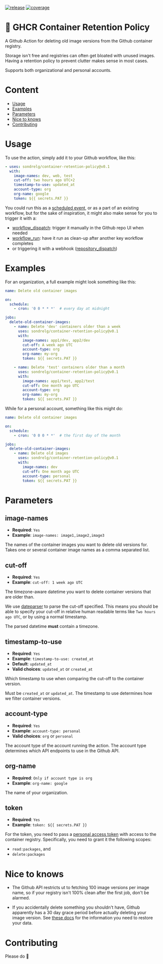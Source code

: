 [![release](https://img.shields.io/github/release/sondrelg/container-retention-policy.svg)](https://github.com/sondrelg/container-retention-policy/releases/latest)
[![coverage](https://codecov.io/gh/snok/drf-openapi-tester/branch/master/graph/badge.svg)](https://codecov.io/gh/sondrelg/container-retention-policy)

# 📘 GHCR Container Retention Policy

A Github Action for deleting old image versions from the Github container registry.

Storage isn't free and registries can often get bloated with unused images. Having a retention policy to prevent clutter
makes sense in most cases.

Supports both organizational and personal accounts.

# Content

- [Usage](#usage)
- [Examples](#examples)
- [Parameters](#parameters)
- [Nice to knows](#nice-to-knows)
- [Contributing](#contributing)

# Usage

To use the action, simply add it to your Github workflow, like this:

```yaml
- uses: sondrelg/container-retention-policy@v0.1
  with:
    image-names: dev, web, test
    cut-off: two hours ago UTC+2
    timestamp-to-use: updated_at
    account-type: org
    org-name: google
    token: ${{ secrets.PAT }}
```

You could run this as
a [scheduled event](https://docs.github.com/en/actions/reference/events-that-trigger-workflows#schedule), or as a part
of an existing workflow, but for the sake of inspiration, it might also make sense for you to trigger it with a:

- [workflow_dispatch](https://docs.github.com/en/actions/reference/events-that-trigger-workflows#workflow_dispatch): trigger it manually in the Github repo UI when needed
- [workflow_run](https://docs.github.com/en/actions/reference/events-that-trigger-workflows#workflow_run): have it run as clean-up after another key workflow completes
- or triggering it with a
  webhook ([repository_dispatch](https://docs.github.com/en/actions/reference/events-that-trigger-workflows#repository_dispatch))

# Examples

For an organization, a full example might look something like this:

```yaml
name: Delete old container images

on:
  schedule:
    - cron: '0 0 * * *'  # every day at midnight

jobs:
  delete-old-container-images:
    - name: Delete 'dev' containers older than a week
      uses: sondrelg/container-retention-policy@v0.1
      with:
        image-names: app1/dev, app2/dev
        cut-off: A week ago UTC
        account-type: org
        org-name: my-org
        token: ${{ secrets.PAT }}

    - name: Delete 'test' containers older than a month
      uses: sondrelg/container-retention-policy@v0.1
      with:
        image-names: app1/test, app2/test
        cut-off: One month ago UTC
        account-type: org
        org-name: my-org
        token: ${{ secrets.PAT }}
```

While for a personal account, something like this might do:

```yaml
name: Delete old container images

on:
  schedule:
    - cron: '0 0 0 * *'  # the first day of the month

jobs:
  delete-old-container-images:
    - name: Delete old images
      uses: sondrelg/container-retention-policy@v0.1
      with:
        image-names: dev
        cut-off: One month ago UTC
        account-type: personal
        token: ${{ secrets.PAT }}
```

# Parameters

## image-names

* **Required**: `Yes`
* **Example**: `image-names: image1,image2,image3`

The names of the container images you want to delete old versions for. Takes one or several container image names as a
comma separated list.

## cut-off

* **Required**: `Yes`
* **Example**: `cut-off: 1 week ago UTC`

The timezone-aware datetime you want to delete container versions that are older than.

We use [dateparser](https://dateparser.readthedocs.io/en/latest/) to parse the cut-off specified. This means you should
be able to specify your cut-off in relative human readable terms like `Two hours ago UTC`, or by using a normal
timestamp.

The parsed datetime **must** contain a timezone.

## timestamp-to-use

* **Required**: `Yes`
* **Example**: `timestamp-to-use: created_at`
* **Default**: `updated_at`
* **Valid choices**: `updated_at` or `created_at`

Which timestamp to use when comparing the cut-off to the container version.

Must be `created_at` or `updated_at`. The timestamp to use determines how we filter container versions.

## account-type

* **Required**: `Yes`
* **Example**: `account-type: personal`
* **Valid choices**: `org` or `personal`

The account type of the account running the action. The account type determines which API endpoints to use in the Github
API.

## org-name

* **Required**: `Only if account type is org`
* **Example**: `org-name: google`

The name of your organization.

## token

* **Required**: `Yes`
* **Example**: `token: ${{ secrets.PAT }}`

For the token, you need to pass a [personal access token](https://docs.github.com/en/github/authenticating-to-github/keeping-your-account-and-data-secure/creating-a-personal-access-token)
with access to the container registry. Specifically, you need to grant
it the following scopes:

- `read:packages`, and
- `delete:packages`

# Nice to knows

* The Github API restricts ut to fetching 100 image versions per image name,
so if your registry isn't 100% clean after the first job, don't be alarmed.

* If you accidentally delete something you shouldn't have, Github apparently has a
30 day grace period before actually deleting your image version. See [these docs](https://docs.github.com/en/rest/reference/packages#restore-package-version-for-an-organization)
for the information you need to restore your data.

# Contributing

Please do 👏
